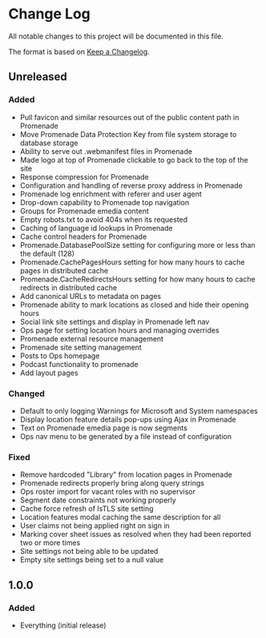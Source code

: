 # Change Log
All notable changes to this project will be documented in this file.

The format is based on [Keep a Changelog](http://keepachangelog.com/).

## Unreleased
### Added
- Pull favicon and similar resources out of the public content path in Promenade
- Move Promenade Data Protection Key from file system storage to database storage
- Ability to serve out .webmanifest files in Promenade
- Made logo at top of Promenade clickable to go back to the top of the site
- Response compression for Promenade
- Configuration and handling of reverse proxy address in Promenade
- Promenade log enrichment with referer and user agent
- Drop-down capability to Promenade top navigation
- Groups for Promenade emedia content
- Empty robots.txt to avoid 404s when its requested
- Caching of language id lookups in Promenade
- Cache control headers for Promenade
- Promenade.DatabasePoolSize setting for configuring more or less than the default (128)
- Promenade.CachePagesHours setting for how many hours to cache pages in distributed cache
- Promenade.CacheRedirectsHours setting for how many hours to cache redirects in distributed cache
- Add canonical URLs to metadata on pages
- Promenade ability to mark locations as closed and hide their opening hours
- Social link site settings and display in Promenade left nav
- Ops page for setting location hours and managing overrides
- Promenade external resource management
- Promenade site setting management
- Posts to Ops homepage
- Podcast functionality to promenade
- Add layout pages

### Changed
- Default to only logging Warnings for Microsoft and System namespaces
- Display location feature details pop-ups using Ajax in Promenade
- Text on Promenade emedia page is now segments
- Ops nav menu to be generated by a file instead of configuration

### Fixed
- Remove hardcoded "Library" from location pages in Promenade
- Promenade redirects properly bring along query strings
- Ops roster import for vacant roles with no supervisor
- Segment date constraints not working properly
- Cache force refresh of IsTLS site setting
- Location features modal caching the same description for all
- User claims not being applied right on sign in
- Marking cover sheet issues as resolved when they had been reported two or more times
- Site settings not being able to be updated
- Empty site settings being set to a null value

## 1.0.0
### Added
- Everything (initial release)
